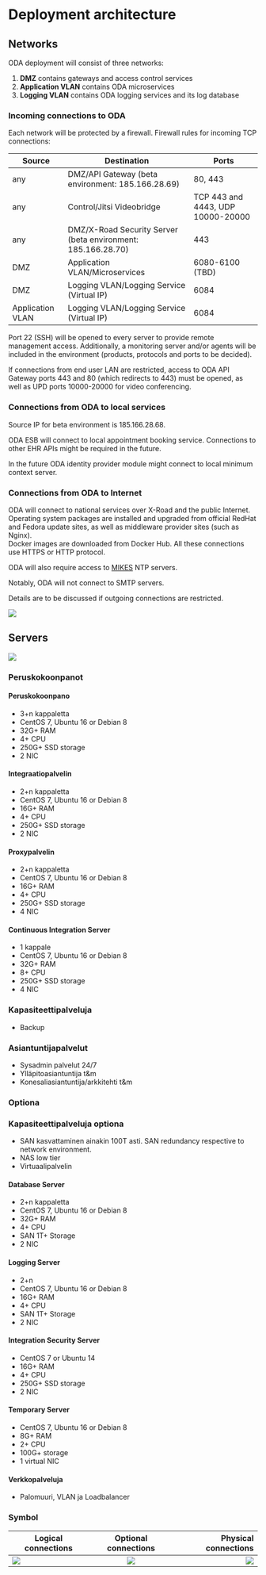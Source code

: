 # Deployment architecture

## Networks

ODA deployment will consist of three networks:
1. **DMZ** contains gateways and access control services
2. **Application VLAN** contains ODA microservices
3. **Logging VLAN** contains ODA logging services and its log database

### Incoming connections to ODA

Each network will be protected by a firewall. Firewall rules for incoming 
TCP connections:

| Source | Destination                                         | Ports        |
| ------ | --------------------------------------------------- | ------------ |
| any    | DMZ/API Gateway (beta environment: 185.166.28.69)        | 80, 443 |
| any    | Control/Jitsi Videobridge      | TCP 443 and 4443, UDP 10000-20000 |
| any    | DMZ/X-Road Security Server (beta environment: 185.166.28.70) | 443 |
| DMZ    | Application VLAN/Microservices                   | 6080-6100 (TBD) |
| DMZ    | Logging VLAN/Logging Service (Virtual IP)                   | 6084 |
| Application VLAN | Logging VLAN/Logging Service (Virtual IP)         | 6084 |

Port 22 (SSH) will be opened to every server to provide remote management 
access. Additionally, a monitoring server and/or agents will be included in the
environment (products, protocols and ports to be decided).

If connections from end user LAN are restricted, access to ODA API Gateway 
ports 443 and 80 (which redirects to 443) must be opened, as well as UPD ports
10000-20000 for video conferencing. 

### Connections from ODA to local services

Source IP for beta environment is 185.166.28.68.

ODA ESB will connect to local appointment booking service. Connections to other
EHR APIs might be required in the future. 

In the future ODA identity provider module might connect to local minimum 
context server.

### Connections from ODA to Internet

ODA will connect to national services over X-Road and the public Internet. 
Operating system packages are installed and upgraded from official RedHat and 
Fedora update sites, as well as middleware provider sites (such as Nginx).  
Docker images are downloaded from Docker Hub. All these connections use HTTPS 
or HTTP protocol.

ODA will also require access to [MIKES] NTP servers. 

Notably, ODA will not connect to SMTP servers.

Details are to be discussed if outgoing connections are restricted. 

![](http://www.plantuml.com/plantuml/proxy?src=https://raw.githubusercontent.com/omahoito/definitions/master/deployment.plantuml?3)

## Servers

![](http://www.plantuml.com/plantuml/proxy?src=https://raw.githubusercontent.com/omahoito/definitions/master/servers.plantuml?1) 
<!-- This generates a picture based on deployment.md. To change the counter in the url above, i.e. servers.plantuml?13 -> servers.plantuml?14 -->

### Peruskokoonpanot

#### Peruskokoonpano
- 3+n kappaletta
- CentOS 7, Ubuntu 16 or Debian 8
- 32G+ RAM
- 4+ CPU
- 250G+ SSD storage
- 2 NIC

#### Integraatiopalvelin
- 2+n kappaletta
- CentOS 7, Ubuntu 16 or Debian 8
- 16G+ RAM
- 4+ CPU
- 250G+ SSD storage
- 2 NIC

#### Proxypalvelin
- 2+n kappaletta
- CentOS 7, Ubuntu 16 or Debian 8
- 16G+ RAM
- 4+ CPU
- 250G+ SSD storage
- 4 NIC

#### Continuous Integration Server
- 1 kappale
- CentOS 7, Ubuntu 16 or Debian 8
- 32G+ RAM
- 8+ CPU
- 250G+ SSD storage
- 4 NIC

### Kapasiteettipalveluja
- Backup

### Asiantuntijapalvelut
- Sysadmin palvelut 24/7
- Ylläpitoasiantuntija t&m
- Konesaliasiantuntija/arkkitehti t&m

### Optiona
### Kapasiteettipalveluja optiona
- SAN kasvattaminen ainakin 100T asti. SAN redundancy respective to network environment.
- NAS low tier
- Virtuaalipalvelin

#### Database Server
- 2+n kappaletta
- CentOS 7, Ubuntu 16 or Debian 8
- 32G+ RAM
- 4+ CPU
- SAN 1T+ Storage
- 2 NIC

#### Logging Server
- 2+n
- CentOS 7, Ubuntu 16 or Debian 8
- 16G+ RAM
- 4+ CPU
- SAN 1T+ Storage
- 2 NIC

#### Integration Security Server
- CentOS 7 or Ubuntu 14
- 16G+ RAM
- 4+ CPU
- 250G+ SSD storage
- 2 NIC

#### Temporary Server
- CentOS 7, Ubuntu 16 or Debian 8
- 8G+ RAM
- 2+ CPU
- 100G+ storage
- 1 virtual NIC

#### Verkkopalveluja
- Palomuuri, VLAN ja Loadbalancer

### Symbol
| Logical connections        | Optional connections           | Physical connections  |
| ------------- |:-------------:| -----:|
| ![](logical.png)      | ![](optional.png) | ![](physical.png) |


[MIKES]: http://www.mikes.fi/julkinen-ntp-palvelu
